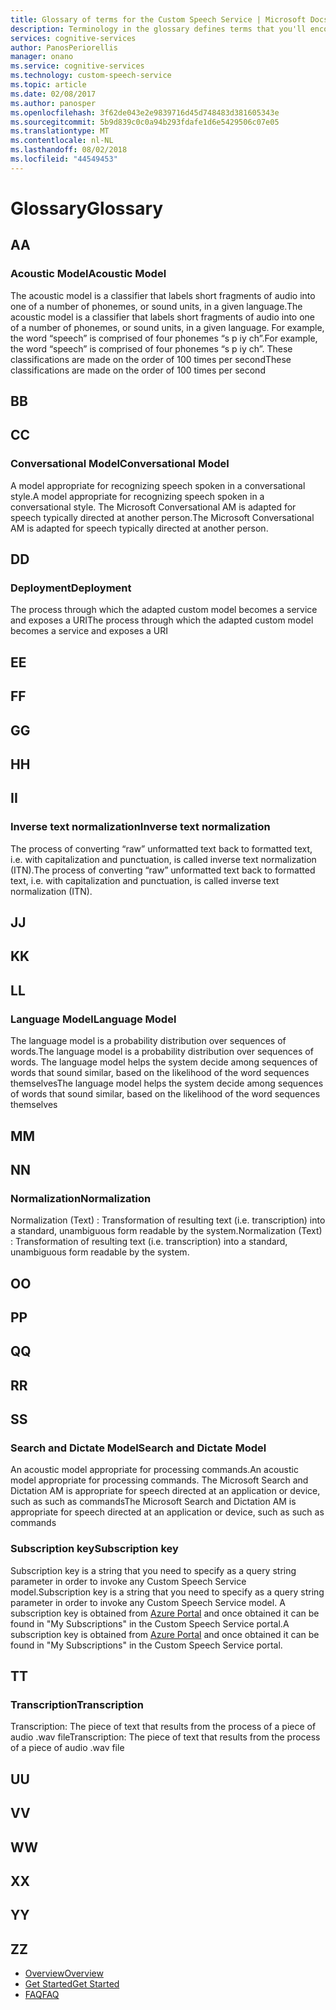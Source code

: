 ```yaml
---
title: Glossary of terms for the Custom Speech Service | Microsoft Docs
description: Terminology in the glossary defines terms that you'll encounter as you work with the Custom Speech Service.
services: cognitive-services
author: PanosPeriorellis
manager: onano
ms.service: cognitive-services
ms.technology: custom-speech-service
ms.topic: article
ms.date: 02/08/2017
ms.author: panosper
ms.openlocfilehash: 3f62de043e2e9839716d45d748483d381605343e
ms.sourcegitcommit: 5b9d839c0c0a94b293fdafe1d6e5429506c07e05
ms.translationtype: MT
ms.contentlocale: nl-NL
ms.lasthandoff: 08/02/2018
ms.locfileid: "44549453"
---
```

# <a name="glossary"></a><span data-ttu-id="dc9dd-103">Glossary</span><span class="sxs-lookup"><span data-stu-id="dc9dd-103">Glossary</span></span>

## <a name="a"></a><span data-ttu-id="dc9dd-104">A</span><span class="sxs-lookup"><span data-stu-id="dc9dd-104">A</span></span>

### <a name="acoustic-model"></a><span data-ttu-id="dc9dd-105">Acoustic Model</span><span class="sxs-lookup"><span data-stu-id="dc9dd-105">Acoustic Model</span></span>

<span data-ttu-id="dc9dd-106">The acoustic model is a classifier that labels short fragments of audio into one of a number of phonemes, or sound units, in a given language.</span><span class="sxs-lookup"><span data-stu-id="dc9dd-106">The acoustic model is a classifier that labels short fragments of audio into one of a number of phonemes, or sound units, in a given language.</span></span> <span data-ttu-id="dc9dd-107">For example, the word “speech” is comprised of four phonemes “s p iy ch”.</span><span class="sxs-lookup"><span data-stu-id="dc9dd-107">For example, the word “speech” is comprised of four phonemes “s p iy ch”.</span></span> <span data-ttu-id="dc9dd-108">These classifications are made on the order of 100 times per second</span><span class="sxs-lookup"><span data-stu-id="dc9dd-108">These classifications are made on the order of 100 times per second</span></span>

## <a name="b"></a><span data-ttu-id="dc9dd-109">B</span><span class="sxs-lookup"><span data-stu-id="dc9dd-109">B</span></span>

## <a name="c"></a><span data-ttu-id="dc9dd-110">C</span><span class="sxs-lookup"><span data-stu-id="dc9dd-110">C</span></span>

### <a name="conversational-model"></a><span data-ttu-id="dc9dd-111">Conversational Model</span><span class="sxs-lookup"><span data-stu-id="dc9dd-111">Conversational Model</span></span>

<span data-ttu-id="dc9dd-112">A model appropriate for recognizing speech spoken in a conversational style.</span><span class="sxs-lookup"><span data-stu-id="dc9dd-112">A model appropriate for recognizing speech spoken in a conversational style.</span></span> <span data-ttu-id="dc9dd-113">The Microsoft Conversational AM is adapted for speech typically directed at another person.</span><span class="sxs-lookup"><span data-stu-id="dc9dd-113">The Microsoft Conversational AM is adapted for speech typically directed at another person.</span></span>

## <a name="d"></a><span data-ttu-id="dc9dd-114">D</span><span class="sxs-lookup"><span data-stu-id="dc9dd-114">D</span></span>

### <a name="deployment"></a><span data-ttu-id="dc9dd-115">Deployment</span><span class="sxs-lookup"><span data-stu-id="dc9dd-115">Deployment</span></span>

<span data-ttu-id="dc9dd-116">The process through which the adapted custom model becomes a service and exposes a URI</span><span class="sxs-lookup"><span data-stu-id="dc9dd-116">The process through which the adapted custom model becomes a service and exposes a URI</span></span>

## <a name="e"></a><span data-ttu-id="dc9dd-117">E</span><span class="sxs-lookup"><span data-stu-id="dc9dd-117">E</span></span>

## <a name="f"></a><span data-ttu-id="dc9dd-118">F</span><span class="sxs-lookup"><span data-stu-id="dc9dd-118">F</span></span>

## <a name="g"></a><span data-ttu-id="dc9dd-119">G</span><span class="sxs-lookup"><span data-stu-id="dc9dd-119">G</span></span>

## <a name="h"></a><span data-ttu-id="dc9dd-120">H</span><span class="sxs-lookup"><span data-stu-id="dc9dd-120">H</span></span>

## <a name="i"></a><span data-ttu-id="dc9dd-121">I</span><span class="sxs-lookup"><span data-stu-id="dc9dd-121">I</span></span>

### <a name="inverse-text-normalization"></a><span data-ttu-id="dc9dd-122">Inverse text normalization</span><span class="sxs-lookup"><span data-stu-id="dc9dd-122">Inverse text normalization</span></span>

<span data-ttu-id="dc9dd-123">The process of converting “raw” unformatted text back to formatted text, i.e. with capitalization and punctuation, is called inverse text normalization (ITN).</span><span class="sxs-lookup"><span data-stu-id="dc9dd-123">The process of converting “raw” unformatted text back to formatted text, i.e. with capitalization and punctuation, is called inverse text normalization (ITN).</span></span>

## <a name="j"></a><span data-ttu-id="dc9dd-124">J</span><span class="sxs-lookup"><span data-stu-id="dc9dd-124">J</span></span>

## <a name="k"></a><span data-ttu-id="dc9dd-125">K</span><span class="sxs-lookup"><span data-stu-id="dc9dd-125">K</span></span>

## <a name="l"></a><span data-ttu-id="dc9dd-126">L</span><span class="sxs-lookup"><span data-stu-id="dc9dd-126">L</span></span>

### <a name="language-model"></a><span data-ttu-id="dc9dd-127">Language Model</span><span class="sxs-lookup"><span data-stu-id="dc9dd-127">Language Model</span></span>

<span data-ttu-id="dc9dd-128">The language model is a probability distribution over sequences of words.</span><span class="sxs-lookup"><span data-stu-id="dc9dd-128">The language model is a probability distribution over sequences of words.</span></span> <span data-ttu-id="dc9dd-129">The language model helps the system decide among sequences of words that sound similar, based on the likelihood of the word sequences themselves</span><span class="sxs-lookup"><span data-stu-id="dc9dd-129">The language model helps the system decide among sequences of words that sound similar, based on the likelihood of the word sequences themselves</span></span>

## <a name="m"></a><span data-ttu-id="dc9dd-130">M</span><span class="sxs-lookup"><span data-stu-id="dc9dd-130">M</span></span>

## <a name="n"></a><span data-ttu-id="dc9dd-131">N</span><span class="sxs-lookup"><span data-stu-id="dc9dd-131">N</span></span>

### <a name="normalization"></a><span data-ttu-id="dc9dd-132">Normalization</span><span class="sxs-lookup"><span data-stu-id="dc9dd-132">Normalization</span></span>

<span data-ttu-id="dc9dd-133">Normalization (Text) : Transformation of resulting text (i.e. transcription) into a standard, unambiguous form readable by the system.</span><span class="sxs-lookup"><span data-stu-id="dc9dd-133">Normalization (Text) : Transformation of resulting text (i.e. transcription) into a standard, unambiguous form readable by the system.</span></span>

## <a name="o"></a><span data-ttu-id="dc9dd-134">O</span><span class="sxs-lookup"><span data-stu-id="dc9dd-134">O</span></span>

## <a name="p"></a><span data-ttu-id="dc9dd-135">P</span><span class="sxs-lookup"><span data-stu-id="dc9dd-135">P</span></span>

## <a name="q"></a><span data-ttu-id="dc9dd-136">Q</span><span class="sxs-lookup"><span data-stu-id="dc9dd-136">Q</span></span>

## <a name="r"></a><span data-ttu-id="dc9dd-137">R</span><span class="sxs-lookup"><span data-stu-id="dc9dd-137">R</span></span>

## <a name="s"></a><span data-ttu-id="dc9dd-138">S</span><span class="sxs-lookup"><span data-stu-id="dc9dd-138">S</span></span>

### <a name="search-and-dictate-model"></a><span data-ttu-id="dc9dd-139">Search and Dictate Model</span><span class="sxs-lookup"><span data-stu-id="dc9dd-139">Search and Dictate Model</span></span>

<span data-ttu-id="dc9dd-140">An acoustic model appropriate for processing commands.</span><span class="sxs-lookup"><span data-stu-id="dc9dd-140">An acoustic model appropriate for processing commands.</span></span> <span data-ttu-id="dc9dd-141">The Microsoft Search and Dictation AM is appropriate for speech directed at an application or device, such as such as commands</span><span class="sxs-lookup"><span data-stu-id="dc9dd-141">The Microsoft Search and Dictation AM is appropriate for speech directed at an application or device, such as such as commands</span></span>

### <a name="subscription-key"></a><span data-ttu-id="dc9dd-142">Subscription key</span><span class="sxs-lookup"><span data-stu-id="dc9dd-142">Subscription key</span></span>

<span data-ttu-id="dc9dd-143">Subscription key is a string that you need to specify as a query string parameter in order to invoke any Custom Speech Service model.</span><span class="sxs-lookup"><span data-stu-id="dc9dd-143">Subscription key is a string that you need to specify as a query string parameter in order to invoke any Custom Speech Service model.</span></span> <span data-ttu-id="dc9dd-144">A subscription key is obtained from [Azure Portal](https://portal.azure.com/#create/Microsoft.CognitiveServices/apitype/CustomSpeech) and once obtained it can be found in "My Subscriptions" in the Custom Speech Service portal.</span><span class="sxs-lookup"><span data-stu-id="dc9dd-144">A subscription key is obtained from [Azure Portal](https://portal.azure.com/#create/Microsoft.CognitiveServices/apitype/CustomSpeech) and once obtained it can be found in "My Subscriptions" in the Custom Speech Service portal.</span></span>

## <a name="t"></a><span data-ttu-id="dc9dd-145">T</span><span class="sxs-lookup"><span data-stu-id="dc9dd-145">T</span></span>

### <a name="transcription"></a><span data-ttu-id="dc9dd-146">Transcription</span><span class="sxs-lookup"><span data-stu-id="dc9dd-146">Transcription</span></span>

<span data-ttu-id="dc9dd-147">Transcription: The piece of text that results from the process of a piece of audio .wav file</span><span class="sxs-lookup"><span data-stu-id="dc9dd-147">Transcription: The piece of text that results from the process of a piece of audio .wav file</span></span>

## <a name="u"></a><span data-ttu-id="dc9dd-148">U</span><span class="sxs-lookup"><span data-stu-id="dc9dd-148">U</span></span>

## <a name="v"></a><span data-ttu-id="dc9dd-149">V</span><span class="sxs-lookup"><span data-stu-id="dc9dd-149">V</span></span>

## <a name="w"></a><span data-ttu-id="dc9dd-150">W</span><span class="sxs-lookup"><span data-stu-id="dc9dd-150">W</span></span>

## <a name="x"></a><span data-ttu-id="dc9dd-151">X</span><span class="sxs-lookup"><span data-stu-id="dc9dd-151">X</span></span>

## <a name="y"></a><span data-ttu-id="dc9dd-152">Y</span><span class="sxs-lookup"><span data-stu-id="dc9dd-152">Y</span></span>

## <a name="z"></a><span data-ttu-id="dc9dd-153">Z</span><span class="sxs-lookup"><span data-stu-id="dc9dd-153">Z</span></span>

 * [<span data-ttu-id="dc9dd-154">Overview</span><span class="sxs-lookup"><span data-stu-id="dc9dd-154">Overview</span></span>](Home.md)
 * [<span data-ttu-id="dc9dd-155">Get Started</span><span class="sxs-lookup"><span data-stu-id="dc9dd-155">Get Started</span></span>](GetStarted.md)
 * [<span data-ttu-id="dc9dd-156">FAQ</span><span class="sxs-lookup"><span data-stu-id="dc9dd-156">FAQ</span></span>](FAQ.md)
